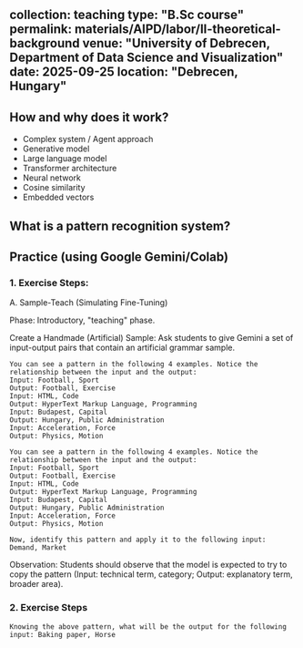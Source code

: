 collection: teaching
type: "B.Sc course"
permalink: materials/AIPD/labor/II-theoretical-background
venue: "University of Debrecen, Department of Data Science and Visualization"
date: 2025-09-25
location: "Debrecen, Hungary"
---

## How and why does it work?

- Complex system / Agent approach
- Generative model
- Large language model
- Transformer architecture
- Neural network
- Cosine similarity
- Embedded vectors

## What is a pattern recognition system?

## Practice (using Google Gemini/Colab)

### 1. Exercise Steps:

A. Sample-Teach (Simulating Fine-Tuning)

Phase: Introductory, "teaching" phase.

Create a Handmade (Artificial) Sample:
Ask students to give Gemini a set of input-output pairs that contain an artificial grammar sample.

```Prompt 
You can see a pattern in the following 4 examples. Notice the relationship between the input and the output:
Input: Football, Sport
Output: Football, Exercise
Input: HTML, Code
Output: HyperText Markup Language, Programming
Input: Budapest, Capital
Output: Hungary, Public Administration
Input: Acceleration, Force
Output: Physics, Motion
```

```Prompt
You can see a pattern in the following 4 examples. Notice the relationship between the input and the output:
Input: Football, Sport
Output: Football, Exercise
Input: HTML, Code
Output: HyperText Markup Language, Programming
Input: Budapest, Capital
Output: Hungary, Public Administration
Input: Acceleration, Force
Output: Physics, Motion

Now, identify this pattern and apply it to the following input: Demand, Market
```

Observation: Students should observe that the model is expected to try to copy the pattern (Input: technical term, category; Output: explanatory term, broader area).

### 2. Exercise Steps

```Prompt
Knowing the above pattern, what will be the output for the following input: Baking paper, Horse
```